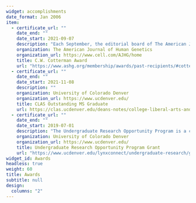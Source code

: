 ```yaml
---
widget: accomplishments
date_format: Jan 2006
item:
  - certificate_url: ""
    date_end: ""
    date_start: 2021-09-07
    description: "Each September, the editorial board of The American Journal of Human Genetics selects two trainee-authored articles published in AJHG in the previous year that best represent outstanding scientific contributions to the field of human genetics."
    organization: The American Journal of Human Genetics
    organization_url: https://www.cell.com/AJHG/home
    title: C.W. Cotterman Award
    url: "https://www.ashg.org/membership/awards/past-recipients/#cotterman"
  - certificate_url: ""
    date_end: ""
    date_start: 2021-11-08
    description: ""
    organization: University of Colorado Denver
    organization_url: https://www.ucdenver.edu/
    title: CLAS Outstanding MS Graduate
    url: https://clas.ucdenver.edu/deans-notes/college-liberal-arts-and-sciences-deans-awards
  - certificate_url: ""
    date_end: ""
    date_start: 2019-07-01
    description: "The Undergraduate Research Opportunity Program is a competitive grant program managed by the Office of Undergraduate Research and Creative Activities. UROP Grants support original student-driven research, creative, and other scholarly activities under the mentorship of a CU Denver | Anschutz faculty mentor."
    organization: University of Colorado Denver
    organization_url: https://www.ucdenver.edu/
    title: Undergraduate Research Opportunity Program Grant
    url: "https://www.ucdenver.edu/lynxconnect/undergraduate-research/grants/archive"
widget_id: Awards
headless: true
weight: 60
title: Awards
subtitle: null
design:
  columns: "2"
---
```

